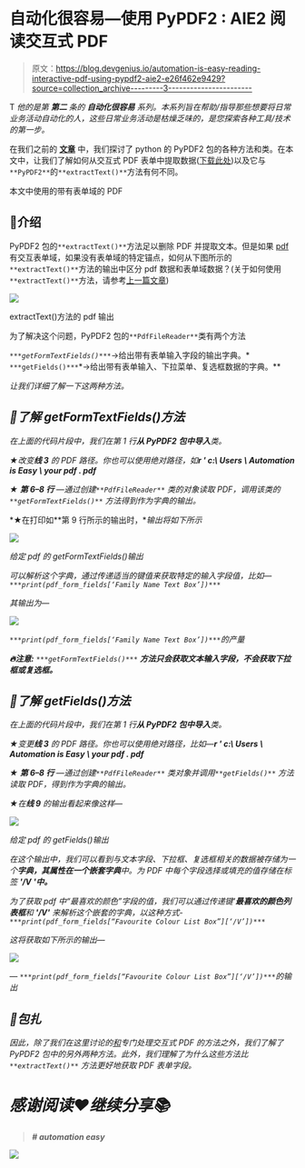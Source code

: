 # 自动化很容易—使用 PyPDF2 : AIE2 阅读交互式 PDF

> 原文：<https://blog.devgenius.io/automation-is-easy-reading-interactive-pdf-using-pypdf2-aie2-e26f462e9429?source=collection_archive---------3----------------------->

T *他的是第* ***第二*** *条的* ***自动化很容易*** *系列。本系列旨在帮助/指导那些想要将日常业务活动自动化的人，这些日常业务活动是枯燥乏味的，是您探索各种工具/技术的第一步。*

在我们之前的 [**文章**](/automation-is-easy-how-to-use-pypdf2-package-in-python-9133bb3ab42a) 中，我们探讨了 python 的 PyPDF2 包的各种方法和类。在本文中，让我们了解如何从交互式 PDF 表单中提取数据([下载此处](https://www.slideshare.net/NagarajVaidya2/oopdfformexamplepdf))以及它与`**PyPDF2**`的`**extractText()**`方法有何不同。

本文中使用的带有表单域的 PDF

## 📖介绍

PyPDF2 包的`**extractText()**`方法足以删除 PDF 并提取文本。但是如果 [pdf](https://www.slideshare.net/NagarajVaidya2/oopdfformexamplepdf) 有交互表单域，如果没有表单域的特定锚点，如何从下图所示的`**extractText()**`方法的输出中区分 pdf 数据和表单域数据？(关于如何使用`**extractText()**`方法，请参考[上一篇文章](/automation-is-easy-how-to-use-pypdf2-package-in-python-9133bb3ab42a))

![](img/0025a5d9d6a69165bfa8ce2c1ede850b.png)

extractText()方法的 pdf 输出

为了解决这个问题，PyPDF2 包的`**PdfFileReader**`类有两个方法

*`***getFormTextFields()***`*→给出带有表单输入字段的输出字典。* `***getFields()***`*→给出带有表单输入、下拉菜单、复选框数据的字典。**

*让我们详细了解一下这两种方法。*

## *📙了解 getFormTextFields()方法*

*在上面的代码片段中，我们在第 1 行**从 PyPDF2 包中导入**类。*

*★改变**线 3** 的 PDF 路径。你也可以使用绝对路径，如**r ' c:\ Users \ Automation is Easy \ your pdf . pdf***

*★ **第 6–8 行** —通过创建`**PdfFileReader**` 类的对象读取 PDF，调用该类的`**getFormTextFields()**` 方法得到作为字典的输出。*

*★在打印如**第 9 行所示的输出时，**输出将如下所示*

*![](img/6537ffb5db5180c8f106c091365f8f92.png)*

*给定 pdf 的 getFormTextFields()输出*

*可以解析这个字典，通过传递适当的键值来获取特定的输入字段值，比如—
`***print(pdf_form_fields[‘Family Name Text Box’])***`*

*其输出为—*

*![](img/52dba923bb5e27f5f43b16d232c2100b.png)*

*`***print(pdf_form_fields[‘Family Name Text Box’])***`的产量*

****🔥注意:*** `***getFormTextFields()***` ***方法只会获取文本输入字段，不会获取下拉框或复选框。****

## *📙了解 getFields()方法*

*在上面的代码片段中，我们在第 1 行**从 PyPDF2 包中导入**类。*

*★变更**线 3** 的 PDF 路径。你也可以使用绝对路径，比如—**r ' c:\ Users \ Automation is Easy \ your pdf . pdf***

*★ **第 6–8 行** —通过创建`**PdfFileReader**` 类对象并调用`**getFields()**` 方法读取 PDF，得到作为字典的输出。*

*★在**线 9** 的输出看起来像这样—*

*![](img/8ed79a65bc4d6243a3ac746678bb7449.png)*

*给定 pdf 的 getFields()输出*

*在这个输出中，我们可以看到与文本字段、下拉框、复选框相关的数据被存储为一个**字典，其属性在一个嵌套字典**中。为 PDF 中每个字段选择或填充的值存储在标签 **'/V '中。***

*为了获取 pdf 中“最喜欢的颜色”字段的值，我们可以通过传递键'**最喜欢的颜色列表框**和 **'/V'** 来解析这个嵌套的字典，以这种方式-
`***print(pdf_form_fields[“Favourite Colour List Box”][‘/V’])***`*

*这将获取如下所示的输出—*

*![](img/f6696c65fffcf848e64c32b53e5ef3e8.png)*

*— `***print(pdf_form_fields[“Favourite Colour List Box”][‘/V’])***`的输出*

## *👢包扎*

*因此，除了我们在这里讨论的[和](/automation-is-easy-how-to-use-pypdf2-package-in-python-9133bb3ab42a)专门处理交互式 PDF 的方法之外，我们了解了 PyPDF2 包中的另外两种方法。此外，我们理解了为什么这些方法比`**extractText()**` 方法更好地获取 PDF 表单字段。*

# *感谢阅读❤️继续分享📚*

> ***# automation easy***

*![](img/a431cf77368314b38b5aeceba72d6337.png)*